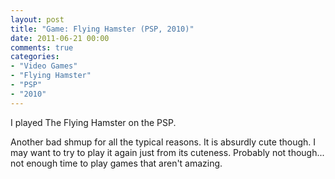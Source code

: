 ```yaml
---
layout: post
title: "Game: Flying Hamster (PSP, 2010)"
date: 2011-06-21 00:00
comments: true
categories:
- "Video Games"
- "Flying Hamster"
- "PSP"
- "2010"
---
```


I played The Flying Hamster on the PSP.

Another bad shmup for all the typical reasons. It is absurdly cute
though. I may want to try to play it again just from its
cuteness. Probably not though... not enough time to play games
that aren't amazing.
